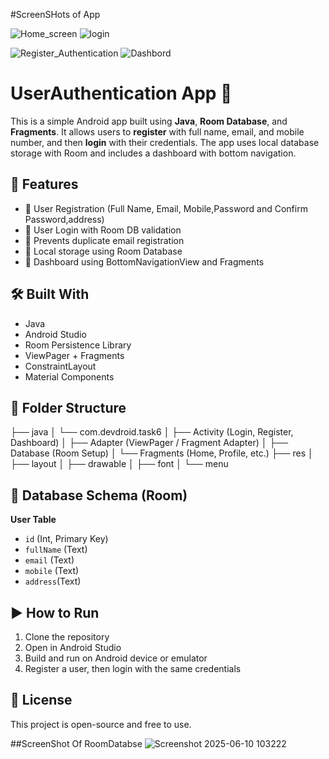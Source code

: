 #ScreenSHots of App

![Home_screen](https://github.com/user-attachments/assets/e286b04e-f166-47d2-8129-4e5b4bbfe4ab)                      ![login](https://github.com/user-attachments/assets/1b54054b-eb4f-4d5d-a629-2fac8b6fd9bd)



![Register_Authentication](https://github.com/user-attachments/assets/057a8bf1-170d-4540-b01b-56cb5f95f271)            ![Dashbord](https://github.com/user-attachments/assets/4e25a9d6-bcf5-4752-afe7-dc733765fc35)



# UserAuthentication App 🚀

This is a simple Android app built using **Java**, **Room Database**, and **Fragments**. It allows users to **register** with full name, email, and mobile number, and then **login** with their credentials. The app uses local database storage with Room and includes a dashboard with bottom navigation.

## 🔧 Features

- 📝 User Registration (Full Name, Email, Mobile,Password and Confirm Password,address)
- 🔐 User Login with Room DB validation
- 🚫 Prevents duplicate email registration
- 📂 Local storage using Room Database
- 🧭 Dashboard using BottomNavigationView and Fragments

## 🛠 Built With

- Java
- Android Studio
- Room Persistence Library
- ViewPager + Fragments
- ConstraintLayout
- Material Components

## 📁 Folder Structure
├── java
│ └── com.devdroid.task6
│ ├── Activity (Login, Register, Dashboard)
│ ├── Adapter (ViewPager / Fragment Adapter)
│ ├── Database (Room Setup)
│ └── Fragments (Home, Profile, etc.)
├── res
│ ├── layout
│ ├── drawable
│ ├── font
│ └── menu

## 💾 Database Schema (Room)
**User Table**
- `id` (Int, Primary Key)
- `fullName` (Text)
- `email` (Text)
- `mobile` (Text)
- `address`(Text)

## ▶️ How to Run

1. Clone the repository
2. Open in Android Studio
3. Build and run on Android device or emulator
4. Register a user, then login with the same credentials

## 📄 License

This project is open-source and free to use.


##ScreenShot Of RoomDatabse
![Screenshot 2025-06-10 103222](https://github.com/user-attachments/assets/12ff418f-d610-44d5-b313-c68b29a5c30c)





